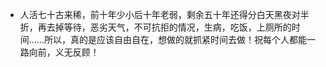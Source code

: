 - 人活七十古来稀，前十年少小后十年老弱，剩余五十年还得分白天黑夜对半折，再去掉等待，恶劣天气，不可抗拒的情况，生病，吃饭，上厕所的时间……所以，真的是应该自由自在，想做的就抓紧时间去做！祝每个人都能一路向前，义无反顾！